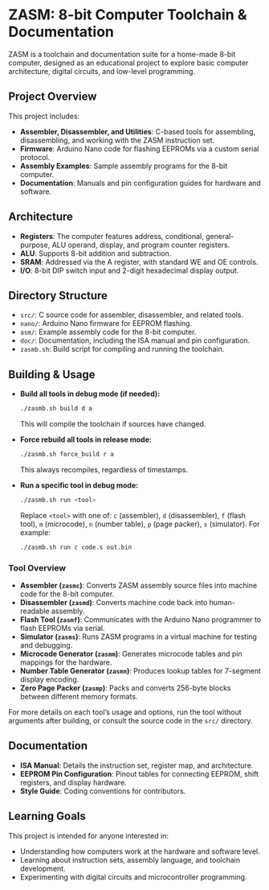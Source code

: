 # ZASM: 8-bit Computer Toolchain & Documentation

ZASM is a toolchain and documentation suite for a home-made 8-bit computer, designed as an educational project to explore basic computer architecture, digital circuits, and low-level programming.

## Project Overview

This project includes:

- **Assembler, Disassembler, and Utilities**: C-based tools for assembling, disassembling, and working with the ZASM instruction set.
- **Firmware**: Arduino Nano code for flashing EEPROMs via a custom serial protocol.
- **Assembly Examples**: Sample assembly programs for the 8-bit computer.
- **Documentation**: Manuals and pin configuration guides for hardware and software.

## Architecture

- **Registers**: The computer features address, conditional, general-purpose, ALU operand, display, and program counter registers.
- **ALU**: Supports 8-bit addition and subtraction.
- **SRAM**: Addressed via the A register, with standard WE and OE controls.
- **I/O**: 8-bit DIP switch input and 2-digit hexadecimal display output.

## Directory Structure

- `src/`: C source code for assembler, disassembler, and related tools.
- `nano/`: Arduino Nano firmware for EEPROM flashing.
- `asm/`: Example assembly code for the 8-bit computer.
- `doc/`: Documentation, including the ISA manual and pin configuration.
- `zasmb.sh`: Build script for compiling and running the toolchain.

## Building & Usage

- **Build all tools in debug mode (if needed):**

  ```sh
  ./zasmb.sh build d a
  ```

  This will compile the toolchain if sources have changed.

- **Force rebuild all tools in release mode:**

  ```sh
  ./zasmb.sh force_build r a
  ```

  This always recompiles, regardless of timestamps.

- **Run a specific tool in debug mode:**

  ```sh
  ./zasmb.sh run <tool>
  ```

  Replace `<tool>` with one of: `c` (assembler), `d` (disassembler), `f` (flash tool), `m` (microcode), `n` (number table), `p` (page packer), `s` (simulator). For example:

  ```sh
  ./zasmb.sh run c code.s out.bin
  ```

### Tool Overview

- **Assembler (`zasmc`)**: Converts ZASM assembly source files into machine code for the 8-bit computer.
- **Disassembler (`zasmd`)**: Converts machine code back into human-readable assembly.
- **Flash Tool (`zasmf`)**: Communicates with the Arduino Nano programmer to flash EEPROMs via serial.
- **Simulator (`zasms`)**: Runs ZASM programs in a virtual machine for testing and debugging.
- **Microcode Generator (`zasmm`)**: Generates microcode tables and pin mappings for the hardware.
- **Number Table Generator (`zasmn`)**: Produces lookup tables for 7-segment display encoding.
- **Zero Page Packer (`zasmp`)**: Packs and converts 256-byte blocks between different memory formats.

For more details on each tool’s usage and options, run the tool without arguments after building, or consult the source code in the `src/` directory.

## Documentation

- **ISA Manual**: Details the instruction set, register map, and architecture.
- **EEPROM Pin Configuration**: Pinout tables for connecting EEPROM, shift registers, and display hardware.
- **Style Guide**: Coding conventions for contributors.

## Learning Goals

This project is intended for anyone interested in:

- Understanding how computers work at the hardware and software level.
- Learning about instruction sets, assembly language, and toolchain development.
- Experimenting with digital circuits and microcontroller programming.
